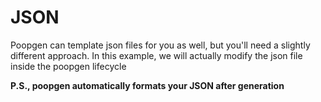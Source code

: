 # JSON

Poopgen can template json files for you as well, but you'll need a slightly different approach.
In this example, we will actually modify the json file inside the poopgen lifecycle

**P.S., poopgen automatically formats your JSON after generation**

